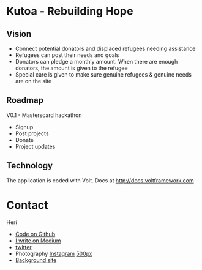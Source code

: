 # Kutoa - Rebuilding Hope

## Vision

* Connect potential donators and displaced refugees needing assistance
* Refugees can post their needs and goals
* Donators can pledge a monthly amount. When there are enough donators, the amount is given to the refugee
* Special care is given to make sure genuine refugees & genuine needs are on the site

## Roadmap

V0.1 - Masterscard hackathon

* Signup
* Post projects
* Donate
* Project updates

## Technology

The application is coded with Volt. Docs at http://docs.voltframework.com


# Contact

Heri

* [Code on Github](http://github.com/heri)
* [I write on Medium](http://medium.com/@heri)
* [twitter](http://twitter.com/heri)
* Photography [Instagram](https://instagram.com/heri_rakotomalala/) [500px](https://500px.com/heri)
* [Background site](http://madmedia.ca)
